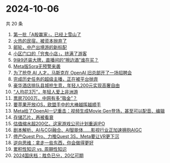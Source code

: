 # 2024-10-06

共 20 条

<!-- BEGIN 36KR -->
<!-- 最后更新时间 2024-10-06 08:03:06 +0800 -->
1. [第一批「A股赢家」，已经上雪山了](https://36kr.com/p/2978911191420931)
1. [火热的民宿，被资本抛弃了](https://36kr.com/p/2977594447990790)
1. [邮轮，中产出境游的新标配](https://36kr.com/p/2977687928364678)
1. [小区门口的「穷鬼小店」，挤满了游客](https://36kr.com/p/2978211365117572)
1. [9块9还装大牌，直播间的“擦边酒”谁在买？](https://36kr.com/p/2978918600216841)
1. [Meta版Sora无预警来袭](https://36kr.com/p/2978408914685961)
1. [为了抢夺 AI 人才，马斯克在 OpenAI 旧总部开了一场招聘会](https://36kr.com/p/2978984690389249)
1. [完成历史任务的超级主播，正在被平台抛弃](https://36kr.com/p/2978016439144451)
1. [豪华酒店排队县城抢生意，年轻人200元实现高奢自由](https://36kr.com/p/2977970988011520)
1. [“人均花3万”，年轻人爱上非洲游](https://36kr.com/p/2978921589657603)
1. [票房7000万，中网有多“吸金”？](https://36kr.com/p/2978181777166592)
1. [要苹果开放iOS，欧盟手中的大棒越挥越顺手](https://36kr.com/p/2978032586952712)
1. [Meta给了OpenAI一记重击：视频生成Movie Gen登场，甚至可以配音、编辑](https://36kr.com/p/2978916534866177)
1. [存储芯片，再被看衰](https://36kr.com/p/2978952237895684)
1. [估值缩水超200亿，这家游戏公司计划重返IPO](https://36kr.com/p/2978030500663298)
1. [剧本解析、AI与CGI融合、AI智能体……影视行业正加速拥抱AIGC](https://36kr.com/p/2978282065072386)
1. [停产Quest Pro、力推Quest 3S，Meta要让VR更下沉](https://36kr.com/p/2978032455012613)
1. [逆向思维：拿走一些东西，你会做得更好](https://36kr.com/p/2969575306236162)
1. [累积性知识 vs. 周期性知识](https://36kr.com/p/2959816351617289)
1. [2024国庆档：胜负已分，20亿可期](https://36kr.com/p/2978266576867337)
<!-- END 36KR -->